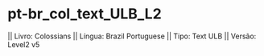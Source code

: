 # pt-br_col_text_ULB_L2

|| Livro: Colossians
|| Língua: Brazil Portuguese
|| Tipo: Text ULB 
|| Versão: Level2 v5